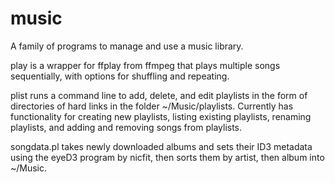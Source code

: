 # music
A family of programs to manage and use a music library.

play is a wrapper for ffplay from ffmpeg that plays multiple songs sequentially,
with options for shuffling and repeating.

plist runs a command line to add, delete, and edit playlists in the form of 
directories of hard links in the folder ~/Music/playlists. Currently has
functionality for creating new playlists, listing existing playlists, renaming 
playlists, and adding and removing songs from playlists.

songdata.pl takes newly downloaded albums and sets their ID3 metadata using the
eyeD3 program by nicfit, then sorts them by artist, then album into ~/Music.
